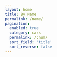 ```yaml
---
layout: home
title: By Name
permalink: /name/
pagination: 
  enabled: true
  category: cars
  permalink: /:num/
  sort_field: 'title'
  sort_reverse: false
---
```

